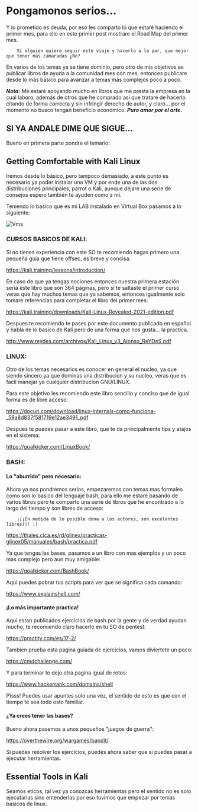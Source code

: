 # Pongamonos serios…

Y lo prometido es deuda, por eso les comparto lo que estaré haciendo el primer mes, para ello en este primer post mostrare el Road Map del primer mes.

		Sí alguien quiere seguir este viaje y hacerlo a la par, que mejor que tener más camaradas ¿No?

En varios de los temas ya se tiene dominio, pero otro de mis objetivos es publicar libros de ayuda a la comunidad mes con mes, entonces publicare desde lo más básico para avanzar a temas más complejos poco a poco.

_**Nota:**_ Me estaré apoyando mucho en libros que me presta la empresa en la cual laboro, además de otros que he comprado así que tratare de hacerlo citando de forma correcta y sin infringir derecho de autor, y claro… por el momento no busco tengan beneficio económico. _**Puro amor por el arte.**_

## SI YA ANDALE DIME QUE SIGUE…

Bueno en primera parte pondre el temario:

## Getting Comfortable with Kali Linux

Iremos desde lo básico, pero tampoco demasiado, a este punto es necesario ya poder instalar una VM y por ende una de las dos distribuciones principales, parrot o Kali, aunque dejare una serie de consejos espero también te ayuden como a mí.

Teniendo lo basico que es mi LAB instalado en Virtual Box pasamos a lo siguiente:

![Vms](https://cdn-images-1.medium.com/max/800/1*UETEi0YYjCmgcPyq_t814g.png "VMs")

### CURSOS BASICOS DE KALI:

Sí no tienes experiencia con este SO te recomiendo hagas primero una pequeña guía que tiene offsec, es breve y concisa:

https://kali.training/lessons/introduction/

En caso de que ya tengas nociones entonces nuestra primera estación seria este libro que son 364 páginas, pero sí te saltaste el primer curso veras que hay muchos temas que ya sabemos, entonces igualmente solo tomare referencias para completar el libro del primer mes:

https://kali.training/downloads/Kali-Linux-Revealed-2021-edition.pdf

Despues te recomiendo te pases por este documento publicado en español y habla de lo basico de Kali pero de una forma que nos gusta… la practica.

http://www.reydes.com/archivos/Kali_Linux_v3_Alonso_ReYDeS.pdf

### LINUX:

Otro de los temas necesarios es conocer en general el nucleo, ya que siendo sincero ya que dominas una distribucion y su nucleo, veras que es facil manejar ya cualquier distribucion GNU/LINUX.

Para este objetivo les recomiendo este libro sencillo y conciso que de igual forma es de libre acceso:

https://docuri.com/download/linux-internals-como-funciona-_59a8d837f581719e12ae3491_pdf

Despues te puedes pasar a este libro, que te da principalmente tips y atajos en el sistema:

https://goalkicker.com/LinuxBook/

### BASH:

#### Lo "aburrido" pero necesario:

Ahora ya nos pondremos serios, empezaremos con temas mas formales como son lo basico del lenguaje bash, para ello me estare basando de varios libros pero te comparto una serie de libros que he encontrado a lo largo del tiempo y son libres de acceso:

		¡¡¡En medida de lo posible dona a los autores, son excelentes libros!!! :)

https://thales.cica.es/rd/glinex/practicas-glinex05/manuales/bash/practica.pdf

Ya que tengas las bases, pasamos a un libro con mas ejemplos y un poco mas complejo pero aun muy amigable:

https://goalkicker.com/BashBook/

Aqui puedes pobrar tus scripts para ver que se significa cada comando:

https://www.explainshell.com/

#### ¡Lo más importante practica!

Aqui estan publicados ejercicios de bash por la gente y de verdad ayudan mucho, te recomiendo claro hacerlo en tu SO de pentest:

https://practity.com/es/17-2/

Tambien prueba esta pagina guiada de ejercicios, vamos diviertete un poco:

https://cmdchallenge.com/

Y para terminar te dejo otra pagina igual de retos:

https://www.hackerrank.com/domains/shell

Ptsss! Puedes usar apuntes solo una vez, el sentido de esto es que con el tiempo te sea todo esto familiar.

#### ¿Ya crees tener las bases?

Bueno ahora pasemos a unos pequeños "juegos de guerra":

https://overthewire.org/wargames/bandit/

Si puedes resolver los ejercicios, puedes ahora saber que si puedes pasar a ejecutar herramientas.

## Essential Tools in Kali

Seamos eticos, tal vez ya conozcas herramientas pero el sentido no es solo ejecutarlas sino entenderlas por eso tuvimos que empezar por temas basicos de linux.

